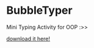 # BubbleTyper

Mini Typing Activity for OOP :>>

<p>
  <a href="https://drive.google.com/file/d/1oEaesEVA1_SyisdKmeWvgKz3IEzhl5J-/view?usp=sharing">download it here!</a>
</p>
